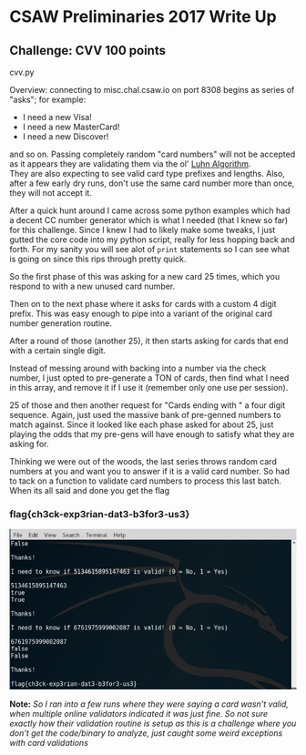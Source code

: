# CSAW Preliminaries 2017 Write Up

## Challenge: CVV 100 points

cvv.py

Overview: connecting to misc.chal.csaw.io on port 8308 begins as series of "asks"; for example:

* I need a new Visa!
* I need a new MasterCard!
* I need a new Discover!

and so on. Passing completely random "card numbers" will not be accepted as it appears they are validating them via the ol' [Luhn Algorithm](https://en.wikipedia.org/wiki/Luhn_algorithm).  
They are also expecting to see valid card type prefixes and lengths. Also, after a few early dry runs, don't use the same card number more than once, they will not accept it. 

After a quick hunt around I came across some python examples which had a decent CC number generator which is what I needed (that I knew so far) for this challenge. Since I knew I had to likely make some tweaks, I just gutted the core code into my python script, really for less hopping back and forth. For my sanity you will see alot of ```print``` statements so I can see what is going on since this rips through pretty quick.

So the first phase of this was asking for a new card 25 times, which you respond to with a new unused card number. 

Then on to the next phase where it asks for cards with a custom 4 digit prefix. This was easy enough to pipe into a variant of the original card number generation routine. 

After a round of those (another 25), it then starts asking for cards that end with a certain single digit.

Instead of messing around with backing into a number via the check number, I just opted to pre-generate a TON of cards, then find what I need in this array, and remove it if I use it (remember only one use per session).

25 of those and then another request for "Cards ending with " a four digit sequence. Again, just used the massive bank of pre-genned numbers to match against. Since it looked like each phase asked for about 25, just playing the odds that my pre-gens will have enough to satisfy what they are asking for.

Thinking we were out of the woods, the last series throws random card numbers at you and want you to answer if it is a valid card number. So had to tack on a function to validate card numbers to process this last batch. When its all said and done you get the flag

### flag{ch3ck-exp3rian-dat3-b3for3-us3}

![Screenshot of end of script with flag](./images/cvv.png)

**Note:** *So I ran into a few runs where they were saying a card wasn't valid, when multiple online validators indicated it was just fine. So not sure exactly how their validation routine is setup as this is a challenge where you don't get the code/binary to analyze, just caught some weird exceptions with card validations*